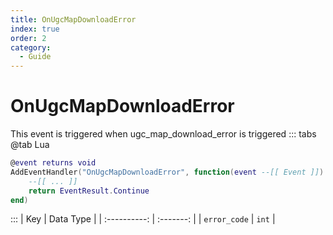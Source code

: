 ```yaml
---
title: OnUgcMapDownloadError
index: true
order: 2
category:
  - Guide
---
```


# OnUgcMapDownloadError
This event is triggered when ugc_map_download_error is triggered
::: tabs
@tab Lua
```lua
@event returns void
AddEventHandler("OnUgcMapDownloadError", function(event --[[ Event ]])
    --[[ ... ]]
    return EventResult.Continue
end)
```

:::
|      Key     | Data Type |
| :----------: | :-------: |
| `error_code` |   `int`   |